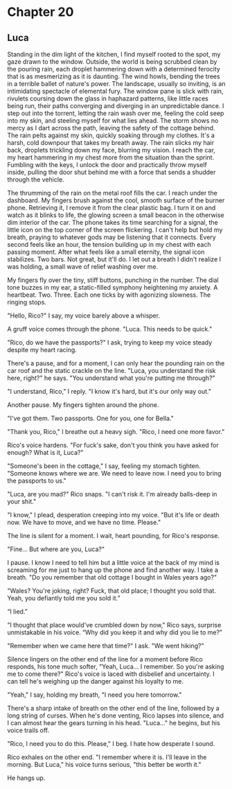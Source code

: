 # Chapter 20
## Luca
 
Standing in the dim light of the kitchen, I find myself rooted to the spot, my gaze drawn to the window. Outside, the world is being scrubbed clean by the pouring rain, each droplet hammering down with a determined ferocity that is as mesmerizing as it is daunting. The wind howls, bending the trees in a terrible ballet of nature's power. The landscape, usually so inviting, is an intimidating spectacle of elemental fury. The window pane is slick with rain, rivulets coursing down the glass in haphazard patterns, like little races being run, their paths converging and diverging in an unpredictable dance. I step out into the torrent, letting the rain wash over me, feeling the cold seep into my skin, and steeling myself for what lies ahead. The storm shows no mercy as I dart across the path, leaving the safety of the cottage behind. The rain pelts against my skin, quickly soaking through my clothes. It's a harsh, cold downpour that takes my breath away. The rain slicks my hair back, droplets trickling down my face, blurring my vision. I reach the car, my heart hammering in my chest more from the situation than the sprint. Fumbling with the keys, I unlock the door and practically throw myself inside, pulling the door shut behind me with a force that sends a shudder through the vehicle.
 
The thrumming of the rain on the metal roof fills the car. I reach under the dashboard. My fingers brush against the cool, smooth surface of the burner phone. Retrieving it, I remove it from the clear plastic bag. I turn it on and watch as it blinks to life, the glowing screen a small beacon in the otherwise dim interior of the car. The phone takes its time searching for a signal, the little icon on the top corner of the screen flickering. I can't help but hold my breath, praying to whatever gods may be listening that it connects. Every second feels like an hour, the tension building up in my chest with each passing moment. After what feels like a small eternity, the signal icon stabilizes. Two bars. Not great, but it'll do. I let out a breath I didn't realize I was holding, a small wave of relief washing over me.
 
My fingers fly over the tiny, stiff buttons, punching in the number. The dial tone buzzes in my ear, a static-filled symphony heightening my anxiety. A heartbeat. Two. Three. Each one ticks by with agonizing slowness. The ringing stops.
 
"Hello, Rico?" I say, my voice barely above a whisper.
 
A gruff voice comes through the phone. "Luca. This needs to be quick."
 
"Rico, do we have the passports?" I ask, trying to keep my voice steady despite my heart racing.
 
There's a pause, and for a moment, I can only hear the pounding rain on the car roof and the static crackle on the line. "Luca, you understand the risk here, right?" he says. "You understand what you're putting me through?"
 
"I understand, Rico," I reply. "I know it's hard, but it's our only way out."
 
Another pause. My fingers tighten around the phone.
 
"I've got them. Two passports. One for you, one for Bella." 

"Thank you, Rico," I breathe out a heavy sigh. "Rico, I need one more favor."
 
Rico's voice hardens. "For fuck's sake, don't you think you have asked for enough? What is it, Luca?"
 
"Someone's been in the cottage," I say, feeling my stomach tighten. "Someone knows where we are. We need to leave now. I need you to bring the passports to us."
 
"Luca, are you mad?" Rico snaps. "I can't risk it. I'm already balls-deep in your shit."
 
"I know," I plead, desperation creeping into my voice. "But it's life or death now. We have to move, and we have no time. Please."
 
The line is silent for a moment. I wait, heart pounding, for Rico's response.
 
"Fine... But where are you, Luca?"
 
I pause. I know I need to tell him but a little voice at the back of my mind is screaming for me just to hang up the phone and find another way. I take a breath. "Do you remember that old cottage I bought in Wales years ago?"
 
"Wales? You're joking, right? Fuck, that old place; I thought you sold that. Yeah, you defiantly told me you sold it.”
 
“I lied.”
 
“I thought that place would've crumbled down by now," Rico says, surprise unmistakable in his voice. “Why did you keep it and why did you lie to me?”
 
"Remember when we came here that time?" I ask. "We went hiking?"
 
Silence lingers on the other end of the line for a moment before Rico responds, his tone much softer, "Yeah, Luca... I remember. So you're asking me to come there?" Rico's voice is laced with disbelief and uncertainty. I can tell he's weighing up the danger against his loyalty to me.
 
"Yeah," I say, holding my breath, "I need you here tomorrow."
 
There's a sharp intake of breath on the other end of the line, followed by a long string of curses. When he's done venting, Rico lapses into silence, and I can almost hear the gears turning in his head. "Luca..." he begins, but his voice trails off.
 
"Rico, I need you to do this. Please," I beg. I hate how desperate I sound.
 
Rico exhales on the other end. "I remember where it is. I'll leave in the morning. But Luca," his voice turns serious, "this better be worth it."
 
He hangs up.